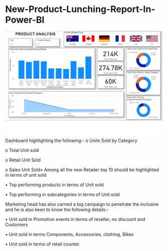 # New-Product-Lunching-Report-In-Power-BI

![](https://github.com/sadnanMohosin/New-Product-Lunching-Report-In-Power-BI/blob/master/8.JPG)

 Dashboard highlighting the following:-
o Units Sold by Category

o Total Unit sold

o Retail Unit Sold

o Sales Unit Sold• Among all the new Retailer top 10 should be highlighted in
terms of unit sold

• Top performing products in terms of Unit sold

• Top performing in subcategories in terms of Unit sold

Marketing head has also carried a big campaign to
penetrate the inclusive and he is also keen to know the
following details:-

• Unit sold in Promotion events in terms of reseller, no
discount and Customers

• Unit sold in terms Components, Accessories, clothing, Bikes

• Unit sold in terms of retail counter.

